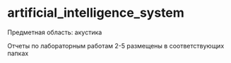 # artificial_intelligence_system

Предметная область: акустика

Отчеты по лабораторным работам 2-5 размещены в соответствующих папках
